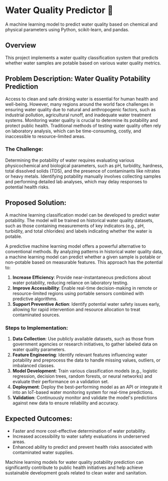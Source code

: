 # Water Quality Predictor 🌊

A machine learning model to predict water quality based on chemical and physical parameters using Python, scikit-learn, and pandas.

## Overview

This project implements a water quality classification system that predicts whether water samples are potable based on various water quality metrics. 

## Problem Description: Water Quality Potability Prediction

Access to clean and safe drinking water is essential for human health and well-being. However, many regions around the world face challenges in ensuring water quality due to natural and anthropogenic factors, such as industrial pollution, agricultural runoff, and inadequate water treatment systems. Monitoring water quality is crucial to determine its potability and protect public health. Traditional methods of testing water quality often rely on laboratory analysis, which can be time-consuming, costly, and inaccessible to resource-limited areas.

###  The Challenge:

Determining the potability of water requires evaluating various physicochemical and biological parameters, such as pH, turbidity, hardness, total dissolved solids (TDS), and the presence of contaminants like nitrates or heavy metals. Identifying potability manually involves collecting samples and performing detailed lab analyses, which may delay responses to potential health risks.

## Proposed Solution:

A machine learning classification model can be developed to predict water potability. The model will be trained on historical water quality datasets, such as those containing measurements of key indicators (e.g., pH, turbidity, and total chlorides) and labels indicating whether the water is potable.

A predictive machine learning model offers a powerful alternative to conventional methods. By analyzing patterns in historical water quality data, a machine learning model can predict whether a given sample is potable or non-potable based on measurable features. This approach has the potential to:

1. **Increase Efficiency**: Provide near-instantaneous predictions about water potability, reducing reliance on laboratory testing.
2. **Improve Accessibility**: Enable real-time decision-making in remote or resource-limited regions using portable sensors combined with predictive algorithms.
3. **Support Preventive Action**: Identify potential water safety issues early, allowing for rapid intervention and resource allocation to treat contaminated sources.

### Steps to Implementation:

1. **Data Collection**: Use publicly available datasets, such as those from government agencies or research initiatives, to gather labeled data on water quality parameters.
2. **Feature Engineering**: Identify relevant features influencing water potability and preprocess the data to handle missing values, outliers, or imbalanced classes.
3. **Model Development**: Train various classification models (e.g., logistic regression, decision trees, random forests, or neural networks) and evaluate their performance on a validation set.
4. **Deployment**: Deploy the best-performing model as an API or integrate it into an IoT-based water monitoring system for real-time predictions.
5. **Validation**: Continuously monitor and validate the model's predictions against new data to ensure reliability and accuracy.

## Expected Outcomes:

- Faster and more cost-effective determination of water potability.
- Increased accessibility to water safety evaluations in underserved areas.
- Enhanced ability to predict and prevent health risks associated with contaminated water supplies.

Machine learning models for water quality potability prediction can significantly contribute to public health initiatives and help achieve sustainable development goals related to clean water and sanitation.
